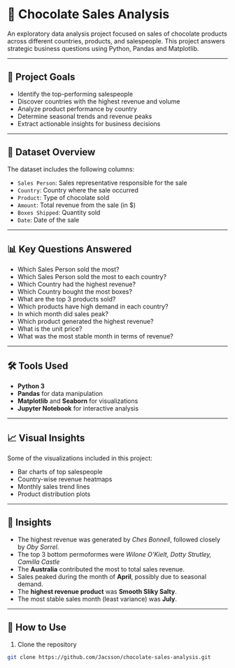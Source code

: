 # 🍫 Chocolate Sales Analysis

An exploratory data analysis project focused on sales of chocolate products across different countries, products, and salespeople. This project answers strategic business questions using Python, Pandas and Matplotlib.

---

## 📌 Project Goals

- Identify the top-performing salespeople
- Discover countries with the highest revenue and volume
- Analyze product performance by country
- Determine seasonal trends and revenue peaks
- Extract actionable insights for business decisions

---

## 📁 Dataset Overview

The dataset includes the following columns:

- `Sales Person`: Sales representative responsible for the sale  
- `Country`: Country where the sale occurred  
- `Product`: Type of chocolate sold  
- `Amount`: Total revenue from the sale (in $)  
- `Boxes Shipped`: Quantity sold  
- `Date`: Date of the sale  

---

## 📊 Key Questions Answered

- Which Sales Person sold the most?
- Which Sales Person sold the most to each country?
- Which Country had the highest revenue?
- Which Country bought the most boxes?
- What are the top 3 products sold?
- Which products have high demand in each country?
- In which month did sales peak?
- Which product generated the highest revenue?
- What is the unit price?
- What was the most stable month in terms of revenue?

---

## 🛠️ Tools Used

- **Python 3**
- **Pandas** for data manipulation
- **Matplotlib** and **Seaborn** for visualizations
- **Jupyter Notebook** for interactive analysis

---

## 📈 Visual Insights

Some of the visualizations included in this project:

- Bar charts of top salespeople
- Country-wise revenue heatmaps
- Monthly sales trend lines
- Product distribution plots

---

## 🧠 Insights

- The highest revenue was generated by *Ches Bonnell*, followed closely by *Oby Sorrel*.
- The top 3 bottom permoformes were *Wilone O'Kielt, Dotty Strutley, Camilla Castle*
- The **Australia** contributed the most to total sales revenue.
- Sales peaked during the month of **April**, possibly due to seasonal demand.
- The **highest revenue product** was **Smooth Sliky Salty**.
- The most stable sales month (least variance) was **July**.

---

## 🚀 How to Use

1. Clone the repository  
```bash
git clone https://github.com/Jacsson/chocolate-sales-analysis.git
